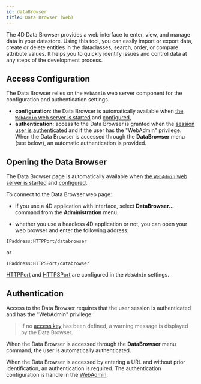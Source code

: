 ```yaml
---
id: dataBrowser
title: Data Browser (web)
---
```



The 4D Data Browser provides a web interface to enter, view, and manage data in your datastore. Using this tool, you can easily import or export data, create or delete entities in the dataclasses, search, order, or compare attribute values. It helps you to quickly identify issues and control data at any steps of the development process. 


## Access Configuration

The Data Browser relies on the `WebAdmin` web server component for the configuration and authentication settings. 

- **configuration**: the Data Browser is automatically available when [the `WebAdmin` web server is started](webAdmin.md#starting-the-webadmin-web-server) and [configured](webAdmin.md#webadmin-settings),
- **authentication**: access to the Data Browser is granted when the [session user is authenticated](webAdmin.md#authentication-and-session) and if the user has the "WebAdmin" privilege. When the Data Browser is accessed through the **DataBrowser** menu (see below), an automatic authentication is provided. 

## Opening the Data Browser

The Data Browser page is automatically available when [the `WebAdmin` web server is started](webAdmin.md#starting-the-webadmin-web-server) and [configured](webAdmin.md#webadmin-settings).

To connect to the Data Browser web page:

- if you use a 4D application with interface, select **DataBrowser...** command from the **Administration** menu.

- whether you use a headless 4D application or not, you can open your web browser and enter the following address:

`IPaddress:HTTPPort/databrowser`

or

`IPaddress:HTTPSPort/databrowser`

[HTTPPort](webAdmin.md#http-port) and [HTTPSPort](webAdmin.md#https-port) are configured in the `WebAdmin` settings. 


## Authentication

Access to the Data Browser requires that the user session is authenticated and has the "WebAdmin" privilege.

> If no [access key](webAdmin.md#access-key) has been defined, a warning message is displayed by the Data Browser.

When the Data Browser is accessed through the **DataBrowser** menu command, the user is automatically authenticated. 

When the Data Browser is accessed by entering a URL and without prior identification, an authentication is required. The authentication configuration is handle in the [WebAdmin](webAdmin.md#authentication-and-session). 
